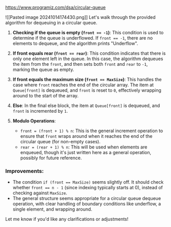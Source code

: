 https://www.programiz.com/dsa/circular-queue

![[Pasted image 20241014174430.png]]
Let's walk through the provided algorithm for dequeuing in a circular queue.

1. **Checking if the queue is empty (`front == -1`)**: This condition is used to determine if the queue is underflowed. If `front == -1`, there are no elements to dequeue, and the algorithm prints "Underflow".

2. **If front equals rear (`front == rear`)**: This condition indicates that there is only one element left in the queue. In this case, the algorithm dequeues the item from the `front`, and then sets both `front` and `rear` to `-1`, marking the queue as empty.

3. **If front equals the maximum size (`front == MaxSize`)**: This handles the case where `front` reaches the end of the circular array. The item at `Queue[front]` is dequeued, and `front` is reset to `0`, effectively wrapping around to the start of the array.

4. **Else**: In the final else block, the item at `Queue[front]` is dequeued, and `front` is incremented by `1`.

5. **Modulo Operations**:
   - `front = (front + 1) % n`: This is the general increment operation to ensure that `front` wraps around when it reaches the end of the circular queue (for non-empty cases).
   - `rear = (rear + 1) % n`: This will be used when elements are enqueued, though it's just written here as a general operation, possibly for future reference.

### Improvements:
- The condition `if (front == MaxSize)` seems slightly off. It should check whether `front == n - 1` (since indexing typically starts at 0), instead of checking against `MaxSize`.
- The general structure seems appropriate for a circular queue dequeue operation, with clear handling of boundary conditions like underflow, a single element, and wrapping around.

Let me know if you'd like any clarifications or adjustments!